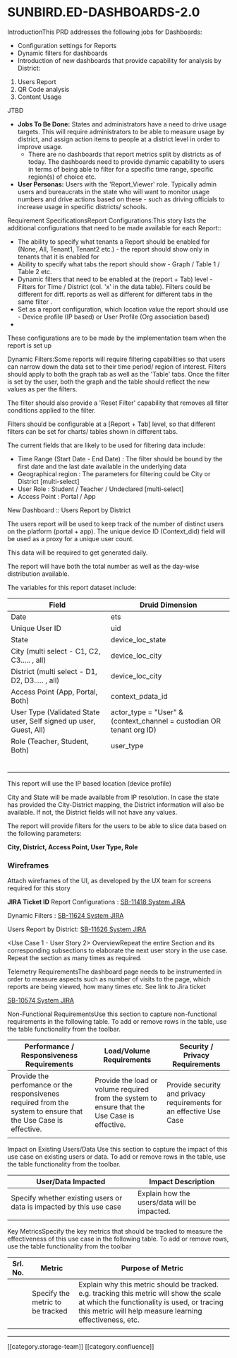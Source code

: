 # SUNBIRD.ED-DASHBOARDS-2.0

IntroductionThis PRD addresses the following jobs for Dashboards:

* Configuration settings for Reports
* Dynamic filters for dashboards
* Introduction of new dashboards that provide capability for analysis by District:

1. Users Report
2. QR Code analysis
3. Content Usage&#x20;

JTBD

* **Jobs To Be Done:** States and administrators have a need to drive usage targets. This will require administrators to be able to measure usage by district, and assign action items to people at a district level in order to improve usage.
  * There are no dashboards that report metrics split by districts as of today. The dashboards need to provide dynamic capability to users in terms of being able to filter for a specific time range, specific region(s) of choice etc.
* **User Personas:** Users with the 'Report\_Viewer' role. Typically admin users and bureaucrats in the state who will want to monitor usage numbers and drive actions based on these - such as driving officials to increase usage in specific districts/ schools.&#x20;

Requirement SpecificationsReport Configurations:This story lists the additional configurations that need to be made available for each Report::

* The ability to specify what tenants a Report should be enabled for (None, All, Tenant1, Tenant2 etc.) - the report should show only in tenants that it is enabled for
* Ability to specify what tabs the report should show - Graph / Table 1 / Table 2 etc.
* Dynamic filters that need to be enabled at the (report + Tab) level - Filters for Time / District (col. 'x' in the data table). Filters could be different for diff. reports as well as different for different tabs in the same filter . &#x20;
* Set as a report configuration, which location value the report should use - Device profile (IP based) or User Profile (Org association based)
* &#x20;

These configurations are to be made by the implementation team when the report is set up

Dynamic Filters:Some reports will require filtering capabilities so that users can narrow down the data set to their time period/ region of interest. Filters should apply to both the graph tab as well as the 'Table' tabs. Once the filter is set by the user, both the graph and the table should reflect the new values as per the filters.

The filter should also provide a 'Reset Filter' capability that removes all filter conditions applied to the filter.&#x20;

Filters should be configurable at a \[Report + Tab] level, so that different filters can be set for charts/ tables shown in different tabs.

The current fields that are likely to be used for filtering data include:

* Time Range (Start Date - End Date) : The filter should be bound by the first date and the last date available in the underlying data
* Geographical region : The parameters for filtering could be City or District \[multi-select]
* User Role : Student / Teacher / Undeclared \[multi-select]
* Access Point : Portal / App

New Dashboard :: Users Report by District

The users report will be used to keep track of the number of distinct users on the platform (portal + app). The unique device ID (Context\_did) field will be used as a proxy for a unique user count.&#x20;

This data will be required to get generated daily.

The report will have both the total number as well as the day-wise distribution available.&#x20;

The variables for this report dataset include:

| Field                                                             | Druid Dimension                                                        |
| ----------------------------------------------------------------- | ---------------------------------------------------------------------- |
| Date                                                              | ets                                                                    |
| Unique User ID                                                    | uid                                                                    |
| State                                                             | device\_loc\_state                                                     |
| City (multi select - C1, C2, C3..... , all)                       | device\_loc\_city                                                      |
| District (multi select - D1, D2, D3..... , all)                   | device\_loc\_city                                                      |
| Access Point (App, Portal, Both)                                  | context\_pdata\_id                                                     |
| User Type (Validated State user, Self signed up user, Guest, All) | actor\_type = "User" & (context\_channel = custodian OR tenant org ID) |
| Role (Teacher, Student, Both)                                     | user\_type                                                             |
|                                                                   |                                                                        |
|                                                                   |                                                                        |
|                                                                   |                                                                        |
|                                                                   |                                                                        |
|                                                                   |                                                                        |
|                                                                   |                                                                        |

This report will use the IP based location (device profile)

City and State will be made available from IP resolution. In case the state has provided the City-District mapping, the District information will also be available. If not, the District fields will not have any values.

The report will provide filters for the users to be able to slice data based on the following parameters:

**City, District, Access Point, User Type, Role**

### Wireframes

Attach wireframes of the UI, as developed by the UX team for screens required for this story  &#x20;

**JIRA Ticket ID** Report Configurations : [SB-11418 System JIRA](https://browse/SB-11418)

Dynamic Filters : [SB-11624 System JIRA](https://browse/SB-11624)

Users Report by District: [SB-11626 System JIRA](https://browse/SB-11626)

\<Use Case 1 - User Story 2> OverviewRepeat the entire Section and its corresponding subsections to elaborate the next user story in the use case. Repeat the section as many times as required.&#x20;

Telemetry RequirementsThe dashboard page needs to be instrumented in order to measure aspects such as number of visits to the page, which reports are being viewed, how many times etc. See link to Jira ticket

[SB-10574 System JIRA](https://browse/SB-10574)

Non-Functional RequirementsUse this section to capture non-functional requirements in the following table. To add or remove rows in the table, use the table functionality from the toolbar.  &#x20;

| Performance / Responsiveness Requirements                                                                      | Load/Volume Requirements                                                                      | Security / Privacy Requirements                                     |
| -------------------------------------------------------------------------------------------------------------- | --------------------------------------------------------------------------------------------- | ------------------------------------------------------------------- |
| Provide the perfomance or the responsivenes required from the system to ensure that the Use Case is effective. | Provide the load or volume required from the system to ensure that the Use Case is effective. | Provide security and privacy requirements for an effective Use Case |
|                                                                                                                |                                                                                               |                                                                     |

Impact on Existing Users/Data Use this section to capture the impact of this use case on existing users or data. To add or remove rows in the table, use the table functionality from the toolbar.  &#x20;

| User/Data Impacted                                                  | Impact Description                           |
| ------------------------------------------------------------------- | -------------------------------------------- |
| Specify whether existing users or data is impacted by this use case | Explain how the users/data will be impacted. |
|                                                                     |                                              |

Key MetricsSpecify the key metrics that should be tracked to measure the effectiveness of this use case in the following table. To add or remove rows, use the table functionality from the toolbar

| Srl. No. | Metric                           | Purpose of Metric                                                                                                                                                                                  |
| -------- | -------------------------------- | -------------------------------------------------------------------------------------------------------------------------------------------------------------------------------------------------- |
|          | Specify the metric to be tracked | Explain why this metric should be tracked. e.g. tracking this metric will show the scale at which the functionality is used, or tracing this metric will help measure learning effectiveness, etc. |
|          |                                  |                                                                                                                                                                                                    |

***

\[\[category.storage-team]] \[\[category.confluence]]
